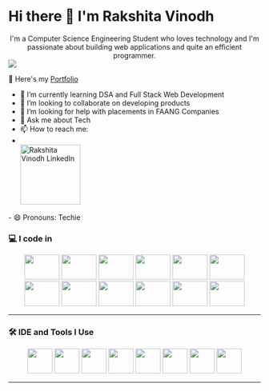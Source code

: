 ## <H1> Hi there 👋 I'm Rakshita Vinodh</h1>

<center>I'm a Computer Science Engineering Student who loves technology and I'm passionate about building web applications and quite an efficient programmer.</center>

<img src=![image](https://github.com/user-attachments/assets/394532ed-8f76-4feb-bb09-8a4cfda33061)>

🔭 Here's my [Portfolio](https://rvportfolio2025.netlify.app/)


- 🌱 I’m currently learning DSA and Full Stack Web Development
- 👯 I’m looking to collaborate on developing products
- 🤔 I’m looking for help with placements in FAANG Companies
- 💬 Ask me about Tech
- 📫 How to reach me:
- <br /><a href="https://www.linkedin.com/in/rakshita-vinodh-92a781257/">
  <img src="https://github.com/user-attachments/assets/13d421d4-8ad9-4775-8820-14e852ffdd98" width="120px" alt="Rakshita Vinodh LinkedIn">
</a>
- 😄 Pronouns: Techie

### 💻 I code in

<p align="center">
    <img src="https://img.shields.io/badge/Java-ED8B00?style=flat&logo=java&logoColor=white" width="70" height="50"/>

  <img src="https://img.shields.io/badge/Python-3776AB?style=flat&logo=python&logoColor=white" width="70" height="50"/>
  <img src="https://img.shields.io/badge/C++-00599C?style=flat&logo=c%2B%2B&logoColor=white" width="70" height="50"/>
  <img src="https://img.shields.io/badge/HTML5-E34F26?style=flat&logo=html5&logoColor=white" width="70" height="50"/>
  <img src="https://img.shields.io/badge/CSS3-1572B6?style=flat&logo=css3&logoColor=white" width="70" height="50"/>
  <img src="https://img.shields.io/badge/Bootstrap-563D7C?style=flat&logo=bootstrap&logoColor=white" width="70" height="50"/>
  <img src="https://img.shields.io/badge/JavaScript-F7DF1E?style=flat&logo=javascript&logoColor=black" width="70" height="50"/>
  <img src="https://img.shields.io/badge/Node.js-339933?style=flat&logo=nodedotjs&logoColor=white" width="70" height="50"/>
  <img src="https://img.shields.io/badge/TensorFlow-FF6F00?style=flat&logo=tensorflow&logoColor=white" width="70" height="50"/>
  <img src="https://img.shields.io/badge/React-20232A?style=flat&logo=react&logoColor=61DAFB" width="70" height="50"/>
  <img src="https://img.shields.io/badge/MySQL-4479A1?style=flat&logo=mysql&logoColor=white" width="70" height="50"/>
  <img src="https://img.shields.io/badge/MongoDB-47A248?style=flat&logo=mongodb&logoColor=white" width="70" height="50"/>
</p>


---

### 🛠 IDE and Tools I Use

<p align="center">
  <img src="https://img.shields.io/badge/VS%20Code-007ACC?style=flat&logo=visual-studio-code&logoColor=white" width="50" height="50"/>
  <img src="https://img.shields.io/badge/JetBrains%20IDE-000000?style=flat&logo=jetbrains&logoColor=white" width="50" height="50"/>
  <img src="https://img.shields.io/badge/Postman-FF6C37?style=flat&logo=postman&logoColor=white" width="50" height="50"/>
  <img src="https://img.shields.io/badge/Notion-000000?style=flat&logo=notion&logoColor=white" width="50" height="50"/>
  <img src="https://img.shields.io/badge/Photoshop-31A8FF?style=flat&logo=adobe-photoshop&logoColor=white" width="50" height="50"/>
  <img src="https://img.shields.io/badge/Figma-F24E1E?style=flat&logo=figma&logoColor=white" width="50" height="50"/>
  <img src="https://img.shields.io/badge/Netlify-00C7B7?style=flat&logo=netlify&logoColor=white" width="50" height="50"/>
  <img src="https://img.shields.io/badge/Adobe%20XD-FF61F6?style=flat&logo=adobe-xd&logoColor=white" width="50" height="50"/>
</p>


---
